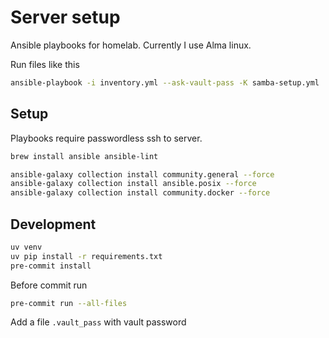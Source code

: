 # Server setup

Ansible playbooks for homelab. Currently I use Alma linux.

Run files like this
```sh
ansible-playbook -i inventory.yml --ask-vault-pass -K samba-setup.yml
```

## Setup

Playbooks require passwordless ssh to server.

```sh
brew install ansible ansible-lint

ansible-galaxy collection install community.general --force
ansible-galaxy collection install ansible.posix --force
ansible-galaxy collection install community.docker --force
```
## Development

```sh
uv venv
uv pip install -r requirements.txt
pre-commit install
````

Before commit run

```sh
pre-commit run --all-files
```

Add a file `.vault_pass` with vault password

